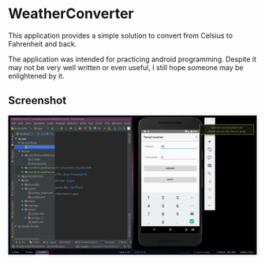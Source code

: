 # WeatherConverter

This application provides a simple solution to convert from 
Celsius to Fahrenheit and back.  
  
The application was intended for practicing android programming. Despite it
may not be very well written or even useful, I still hope someone may be
enlightened by it.

## Screenshot
![Screenshot](scr_weatherConverter_screen.png)
